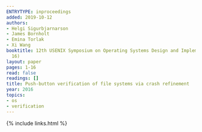 ```yaml
---
ENTRYTYPE: inproceedings
added: 2019-10-12
authors:
- Helgi Sigurbjarnarson
- James Bornholt
- Emina Torlak
- Xi Wang
booktitle: 12th USENIX Symposium on Operating Systems Design and Implementation (OSDI
  16)
layout: paper
pages: 1-16
read: false
readings: []
title: Push-button verification of file systems via crash refinement
year: 2016
topics:
- os
- verification
---
```


{% include links.html %}
